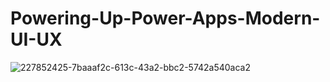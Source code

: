 # Powering-Up-Power-Apps-Modern-UI-UX
![227852425-7baaaf2c-613c-43a2-bbc2-5742a540aca2](https://user-images.githubusercontent.com/46244088/228008849-6fc12a0c-94cf-4cfe-bd16-5fc4bdc087f9.png)


